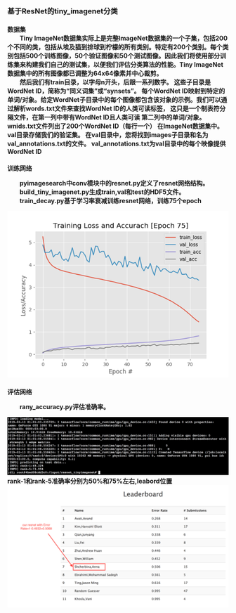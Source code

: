 <h3>基于ResNet的tiny_imagenet分类<br/>
<h4>数据集<br/>
&emsp;&emsp;Tiny ImageNet数据集实际上是完整ImageNet数据集的一个子集，包括200个不同的类，包括从埃及猫到排球到柠檬的所有类别。特定有200个类别。每个类别包括500个训练图像，50个验证图像和50个测试图像。因此我们将使用部分训练集来构建我们自己的测试集，以便我们评估分类算法的性能。Tiny ImageNet数据集中的所有图像都已调整为64x64像素并中心裁剪。<br/>
&emsp;&emsp;然后我们有train目录，以字母n开头，后跟一系列数字。 这些子目录是WordNet ID，简称为“同义词集”或“synsets”。 每个WordNet ID映射到特定的单词/对象。给定WordNet子目录中的每个图像都包含该对象的示例。我们可以通过解析words.txt文件来查找WordNet ID的人类可读标签， 这只是一个制表符分隔文件，在第一列中带有WordNet ID且人类可读 第二列中的单词/对象。wnids.txt文件列出了200个WordNet ID（每行一个） 在ImageNet数据集中。val目录存储我们的验证集。 在val目录中，您将找到images子目录和名为val_annotations.txt的文件。 val_annotations.txt为val目录中的每个映像提供WordNet ID<br/>
<h4>训练网络<br/>
  
&emsp;&emsp;pyimagesearch中conv模块中的resnet.py定义了resnet网络结构。<br/>
&emsp;&emsp;build_tiny_imagenet.py生成train,val和test的HDF5文件。<br/>
&emsp;&emsp;train_decay.py基于学习率衰减训练resnet网络，训练75个epoch <br/>

![](https://github.com/czwinner/DeepLearning/blob/master/resnet_tinyimagenet/output/2035.png)
<h4>评估网络<br/>
  
&emsp;&emsp;rany_accuracy.py评估准确率。
  
![](https://github.com/czwinner/DeepLearning/blob/master/resnet_tinyimagenet/output/%E5%B1%8F%E5%B9%95%E5%BF%AB%E7%85%A7%202019-02-13%20%E4%B8%8A%E5%8D%889.03.23.png)  
rank-1和rank-5准确率分别为50%和75%左右,leabord位置
![](https://github.com/czwinner/DeepLearning/blob/master/resnet_tinyimagenet/output/tiny_imagenet_Leaderboard.png)
